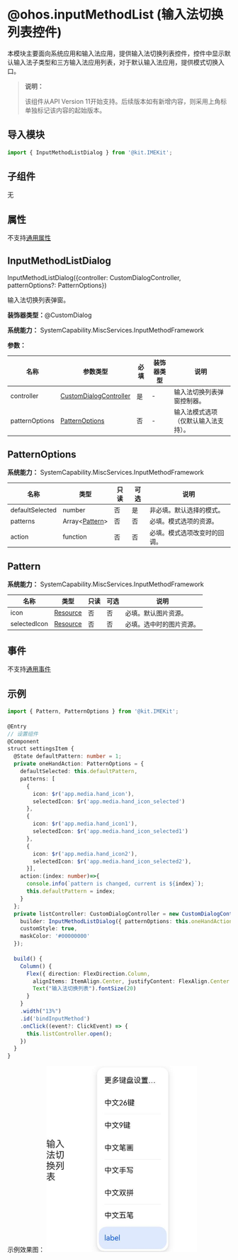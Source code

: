 # @ohos.inputMethodList (输入法切换列表控件)

本模块主要面向系统应用和输入法应用，提供输入法切换列表控件，控件中显示默认输入法子类型和三方输入法应用列表，对于默认输入法应用，提供模式切换入口。

> **说明：**
>
> 该组件从API Version 11开始支持。后续版本如有新增内容，则采用上角标单独标记该内容的起始版本。

## 导入模块

```ts
import { InputMethodListDialog } from '@kit.IMEKit';
```

## 子组件

无

## 属性
不支持[通用属性](../apis-arkui/arkui-ts/ts-component-general-attributes.md)

## InputMethodListDialog

InputMethodListDialog({controller: CustomDialogController, patternOptions?: PatternOptions})

输入法切换列表弹窗。

**装饰器类型：**@CustomDialog

**系统能力：** SystemCapability.MiscServices.InputMethodFramework

**参数：**

| 名称 | 参数类型 | 必填 | 装饰器类型 | 说明 |
| -------- | -------- | -------- | -------- | -------- |
| controller | [CustomDialogController](../apis-arkui/arkui-ts/ts-methods-custom-dialog-box.md#customdialogcontroller) | 是 | - | 输入法切换列表弹窗控制器。 |
| patternOptions | [PatternOptions](#patternoptions) | 否 | - | 输入法模式选项（仅默认输入法支持）。 |

## PatternOptions

**系统能力：** SystemCapability.MiscServices.InputMethodFramework

| 名称 | 类型 | 只读 | 可选 | 说明 |
| -------- | -------- | -------- | -------- | -------- |
| defaultSelected  | number | 否 | 是 | 非必填。默认选择的模式。 |
| patterns  | Array<[Pattern](#pattern)> | 否 | 否 | 必填。模式选项的资源。 |
| action | function | 否 | 否 | 必填。模式选项改变时的回调。 |

## Pattern

**系统能力：** SystemCapability.MiscServices.InputMethodFramework

| 名称 | 类型 | 只读 | 可选 | 说明 |
| -------- | -------- | -------- | -------- | -------- |
| icon  | [Resource](../apis-arkui/arkui-ts/ts-types.md#resource) | 否 | 否 | 必填。默认图片资源。 |
| selectedIcon    | [Resource](../apis-arkui/arkui-ts/ts-types.md#resource) | 否 | 否 | 必填。选中时的图片资源。 |

##  事件

不支持[通用事件](../apis-arkui/arkui-ts/ts-component-general-events.md)

##  示例

```ts
import { Pattern, PatternOptions } from '@kit.IMEKit';

@Entry
// 设置组件
@Component
struct settingsItem {
  @State defaultPattern: number = 1;
  private oneHandAction: PatternOptions = {
    defaultSelected: this.defaultPattern,
    patterns: [
      {
        icon: $r('app.media.hand_icon'),
        selectedIcon: $r('app.media.hand_icon_selected')
      },
      {
        icon: $r('app.media.hand_icon1'),
        selectedIcon: $r('app.media.hand_icon_selected1')
      },
      {
        icon: $r('app.media.hand_icon2'),
        selectedIcon: $r('app.media.hand_icon_selected2'),
      }],
    action:(index: number)=>{
      console.info(`pattern is changed, current is ${index}`);
      this.defaultPattern = index;
    }
  };
  private listController: CustomDialogController = new CustomDialogController({
    builder: InputMethodListDialog({ patternOptions: this.oneHandAction }),
    customStyle: true,
    maskColor: '#00000000'
  });

  build() {
    Column() {
      Flex({ direction: FlexDirection.Column,
        alignItems: ItemAlign.Center, justifyContent: FlexAlign.Center }) {
        Text("输入法切换列表").fontSize(20)
      }
    }
    .width("13%")
    .id('bindInputMethod')
    .onClick((event?: ClickEvent) => {
      this.listController.open();
    })
  }
}
```
示例效果图：
![示例效果图](./figures/示例效果图.png)